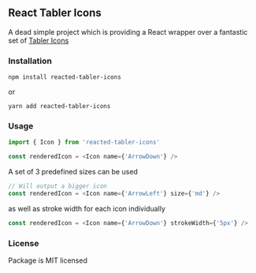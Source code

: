 ## React Tabler Icons

A dead simple project which is providing a React wrapper over a fantastic set of [Tabler Icons](https://github.com/tabler/tabler-icons)

### Installation

```npm install reacted-tabler-icons```

or

```yarn add reacted-tabler-icons```

### Usage

```ts
import { Icon } from 'reacted-tabler-icons'

const renderedIcon = <Icon name={'ArrowDown'} />
```

A set of 3 predefined sizes can be used

```ts
// Will output a bigger icon
const renderedIcon = <Icon name={'ArrowLeft'} size={'md'} />
```

as well as stroke width for each icon individually

```ts
const renderedIcon = <Icon name={'ArrowDown'} strokeWidth={'5px'} />
```

### License

Package is MIT licensed
